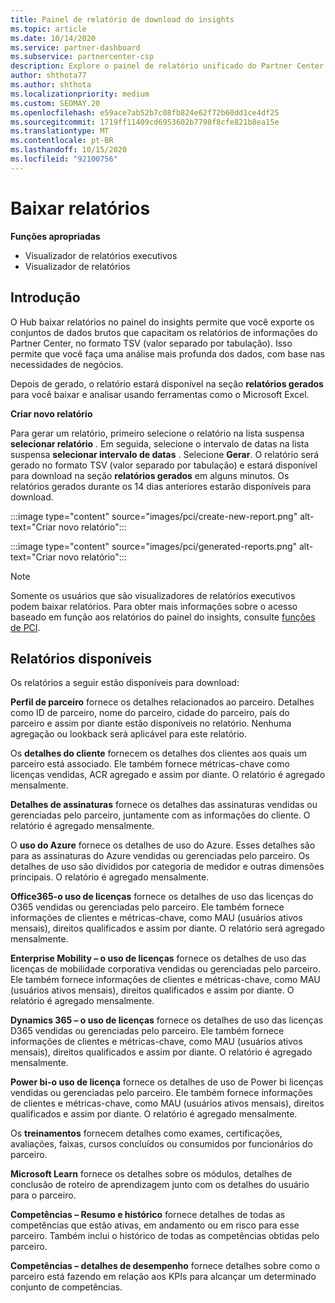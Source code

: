```yaml
---
title: Painel de relatório de download do insights
ms.topic: article
ms.date: 10/14/2020
ms.service: partner-dashboard
ms.subservice: partnercenter-csp
description: Explore o painel de relatório unificado do Partner Center.
author: shthota77
ms.author: shthota
ms.localizationpriority: medium
ms.custom: SEOMAY.20
ms.openlocfilehash: e59ace7ab52b7c08fb824e62f72b60dd1ce4df25
ms.sourcegitcommit: 1719ff11409cd6953602b7798f8cfe821b8ea15e
ms.translationtype: MT
ms.contentlocale: pt-BR
ms.lasthandoff: 10/15/2020
ms.locfileid: "92100756"
---
```

# <a name="download-reports"></a>Baixar relatórios

**Funções apropriadas**
- Visualizador de relatórios executivos
- Visualizador de relatórios

## <a name="introduction"></a>Introdução

O Hub baixar relatórios no painel do insights permite que você exporte os conjuntos de dados brutos que capacitam os relatórios de informações do Partner Center, no formato TSV (valor separado por tabulação). Isso permite que você faça uma análise mais profunda dos dados, com base nas necessidades de negócios.

Depois de gerado, o relatório estará disponível na seção **relatórios gerados** para você baixar e analisar usando ferramentas como o Microsoft Excel.

**Criar novo relatório**

Para gerar um relatório, primeiro selecione o relatório na lista suspensa **selecionar relatório** . Em seguida, selecione o intervalo de datas na lista suspensa **selecionar intervalo de datas** . Selecione **Gerar**. O relatório será gerado no formato TSV (valor separado por tabulação) e estará disponível para download na seção **relatórios gerados** em alguns minutos. Os relatórios gerados durante os 14 dias anteriores estarão disponíveis para download.

:::image type="content" source="images/pci/create-new-report.png" alt-text="Criar novo relatório":::

:::image type="content" source="images/pci/generated-reports.png" alt-text="Criar novo relatório":::

>[!NOTE] 
>Somente os usuários que são visualizadores de relatórios executivos podem baixar relatórios. Para obter mais informações sobre o acesso baseado em função aos relatórios do painel do insights, consulte [funções de PCI](pci-roles.md). 

## <a name="available-reports"></a>Relatórios disponíveis

Os relatórios a seguir estão disponíveis para download:

**Perfil de parceiro** fornece os detalhes relacionados ao parceiro. Detalhes como ID de parceiro, nome do parceiro, cidade do parceiro, país do parceiro e assim por diante estão disponíveis no relatório. Nenhuma agregação ou lookback será aplicável para este relatório.

Os **detalhes do cliente** fornecem os detalhes dos clientes aos quais um parceiro está associado. Ele também fornece métricas-chave como licenças vendidas, ACR agregado e assim por diante. O relatório é agregado mensalmente.

**Detalhes de assinaturas** fornece os detalhes das assinaturas vendidas ou gerenciadas pelo parceiro, juntamente com as informações do cliente. O relatório é agregado mensalmente.

O **uso do Azure** fornece os detalhes de uso do Azure. Esses detalhes são para as assinaturas do Azure vendidas ou gerenciadas pelo parceiro. Os detalhes de uso são divididos por categoria de medidor e outras dimensões principais. O relatório é agregado mensalmente.

**Office365-o uso de licenças** fornece os detalhes de uso das licenças do O365 vendidas ou gerenciadas pelo parceiro. Ele também fornece informações de clientes e métricas-chave, como MAU (usuários ativos mensais), direitos qualificados e assim por diante. O relatório será agregado mensalmente.

**Enterprise Mobility – o uso de licenças**  fornece os detalhes de uso das licenças de mobilidade corporativa vendidas ou gerenciadas pelo parceiro. Ele também fornece informações de clientes e métricas-chave, como MAU (usuários ativos mensais), direitos qualificados e assim por diante. O relatório é agregado mensalmente.

**Dynamics 365 – o uso de licenças** fornece os detalhes de uso das licenças D365 vendidas ou gerenciadas pelo parceiro. Ele também fornece informações de clientes e métricas-chave, como MAU (usuários ativos mensais), direitos qualificados e assim por diante. O relatório é agregado mensalmente.

**Power bi-o uso de licença** fornece os detalhes de uso de Power bi licenças vendidas ou gerenciadas pelo parceiro. Ele também fornece informações de clientes e métricas-chave, como MAU (usuários ativos mensais), direitos qualificados e assim por diante. O relatório é agregado mensalmente.

Os **treinamentos** fornecem detalhes como exames, certificações, avaliações, faixas, cursos concluídos ou consumidos por funcionários do parceiro.

**Microsoft Learn** fornece os detalhes sobre os módulos, detalhes de conclusão de roteiro de aprendizagem junto com os detalhes do usuário para o parceiro.

**Competências – Resumo e histórico** fornece detalhes de todas as competências que estão ativas, em andamento ou em risco para esse parceiro. Também inclui o histórico de todas as competências obtidas pelo parceiro.

**Competências – detalhes de desempenho** fornece detalhes sobre como o parceiro está fazendo em relação aos KPIs para alcançar um determinado conjunto de competências.

